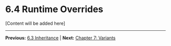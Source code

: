 # 6.4 Runtime Overrides

[Content will be added here]

---

**Previous:** [6.3 Inheritance](./6.3-inheritance.md) | **Next:** [Chapter 7: Variants](../07-variants/index.md)
